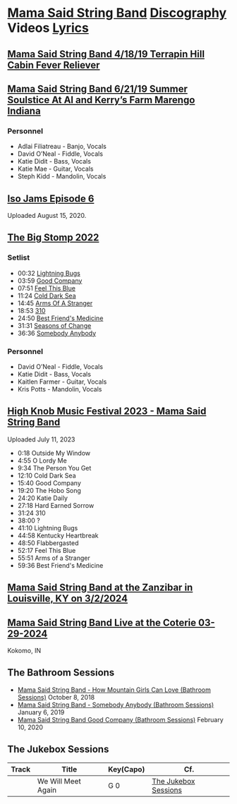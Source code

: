 # [Mama Said String Band](../README.md) [Discography](../discography/README.md) Videos [Lyrics](../lyrics/README.md)

## [Mama Said String Band 4/18/19 Terrapin Hill Cabin Fever Reliever](https://www.youtube.com/watch?v=4iY_saeoUbA)

## [Mama Said String Band 6/21/19 Summer Soulstice At Al and Kerry’s Farm Marengo Indiana](https://youtu.be/Hj1KxekqYsE?si=AEvdAu2xkowSMKws)

### Personnel

- Adlai Filiatreau - Banjo, Vocals 
- David O’Neal - Fiddle, Vocals 
- Katie Didit - Bass, Vocals 
- Katie Mae - Guitar, Vocals 
- Steph Kidd - Mandolin, Vocals


## [Iso Jams Episode 6](https://www.youtube.com/watch?v=7n3C2eJRuu4)
Uploaded August 15, 2020.


## [The Big Stomp 2022](https://youtu.be/NGMYoMtF3q0?si=U3yJhsdmquR4Eavf)

### Setlist
- 00:32 [Lightning Bugs](../discography/README.md#lightningbugs)
- 03:59 [Good Company](../discography/README.md#goodcompany)
- 07:51 [Feel This Blue](../discography/README.md#feelthisblue)
- 11:24 [Cold Dark Sea](../discography/README.md#colddarksea)
- 14:45 [Arms Of A Stranger](../discography/README.md#armsofastranger)
- 18:53 [310](../discography/README.md#310)
- 24:50 [Best Friend's Medicine](../discography/README.md#bestfriendsmedicine)
- 31:31 [Seasons of Change](../discography/README.md#seasonsofchange)
- 36:36 [Somebody Anybody](../discography/README.md#somebodyanybody)

### Personnel
- David O’Neal - Fiddle, Vocals 
- Katie Didit - Bass, Vocals 
- Kaitlen Farmer - Guitar, Vocals
- Kris Potts - Mandolin, Vocals

## [High Knob Music Festival 2023 - Mama Said String Band](https://youtu.be/LgGkLLcbXUA?si=b77hNtCVOpZDj7_8)
Uploaded July 11, 2023

- 0:18 Outside My Window
- 4:55 O Lordy Me
- 9:34 The Person You Get
- 12:10 Cold Dark Sea
- 15:40 Good Company
- 19:20 The Hobo Song
- 24:20 Katie Daily
- 27:18 Hard Earned Sorrow
- 31:24 310
- 38:00 ?
- 41:10 Lightning Bugs
- 44:58 Kentucky Heartbreak
- 48:50 Flabbergasted
- 52:17 Feel This Blue
- 55:51 Arms of a Stranger
- 59:36 Best Friend's Medicine

## [Mama Said String Band at the Zanzibar in Louisville, KY on 3/2/2024](https://youtu.be/GPBQ8qsp01k?si=jIP8p72JeRbUNQ5c)

## [Mama Said String Band Live at the Coterie 03-29-2024](https://youtu.be/xfdcITG9QI4?si=73VYGDXIzZsKDBl_)
Kokomo, IN

## The Bathroom Sessions

- [Mama Said String Band - How Mountain Girls Can Love (Bathroom Sessions)](https://youtu.be/ZubIfyop-Jg?si=tP-sRQl9bzcMGBv4) October 8, 2018
- [Mama Said String Band - Somebody Anybody (Bathroom Sessions)](https://youtu.be/X5FVCec5Jc8?si=Aqb5OP5brBYQWbTC) January 6, 2019
- [Mama Said String Band Good Company (Bathroom Sessions)](https://www.youtube.com/watch?v=nG1v1APGR0Y&pp=ygUnbWFtYSBzYWlkIHN0cmluZyBiYW5kIGJhdGhyb29tIHNlc3Npb25z) February 10, 2020
  
## The Jukebox Sessions

| Track | Title | Key(Capo) | Cf. |
| --- | --- | --- | --- |
| <a name="wewillmeetagain"></a> | We Will Meet Again | G 0 | [The Jukebox Sessions](https://www.youtube.com/watch?v=6oodWlIcLa4) |


